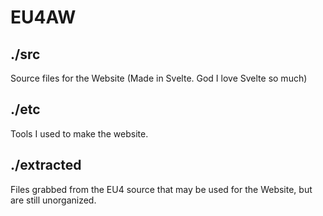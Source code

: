 # EU4AW

## ./src

Source files for the Website (Made in Svelte. God I love Svelte so much)

## ./etc

Tools I used to make the website.

## ./extracted

Files grabbed from the EU4 source that may be used for the Website, but are still unorganized.
